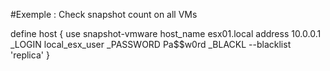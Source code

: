 #Exemple : Check snapshot count on all VMs

define host {
  use   snapshot-vmware
  host_name   		esx01.local
  address		10.0.0.1
 _LOGIN	local_esx_user
 _PASSWORD Pa$$w0rd
 _BLACKL --blacklist 'replica'
}
